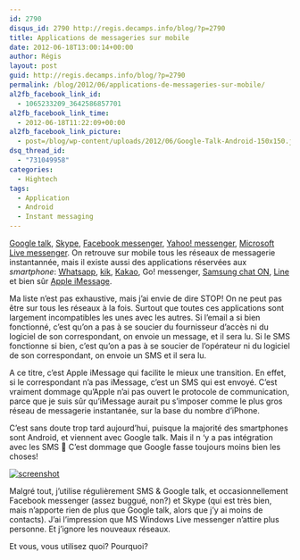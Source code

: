 ```yaml
---
id: 2790
disqus_id: 2790 http://regis.decamps.info/blog/?p=2790
title: Applications de messageries sur mobile
date: 2012-06-18T13:00:14+00:00
author: Régis
layout: post
guid: http://regis.decamps.info/blog/?p=2790
permalink: /blog/2012/06/applications-de-messageries-sur-mobile/
al2fb_facebook_link_id:
  - 1065233209_3642586857701
al2fb_facebook_link_time:
  - 2012-06-18T11:22:09+00:00
al2fb_facebook_link_picture:
  - post=/blog/wp-content/uploads/2012/06/Google-Talk-Android-150x150.jpg
dsq_thread_id:
  - "731049958"
categories:
  - Hightech
tags:
  - Application
  - Android
  - Instant messaging
---
```

[Google talk](http://www.google.com/talk/intl/fr/), [Skype](http://www.skype.com/), [Facebook messenger](http://www.facebook.com/apps/application.php?id=256002347743983 "Application mobile de Facebook"), [Yahoo! messenger](http://mobile.yahoo.com/messenger), [Microsoft Live messenger](https://play.google.com/store/apps/details?id=miyowa.android.microsoft.wlm "Android MS Windows Live Messenger"). On retrouve sur mobile tous les réseaux de messagerie instantannée, mais il existe aussi des applications réservées aux _smartphone_: [Whatsapp](http://www.whatsapp.com/), [kik](http://kik.com/), [Kakao](http://www.kakao.com/talk), Go! messenger, [Samsung chat ON](https://web.samsungchaton.com/ "Samsung ChatON"), [Line](http://line.naver.jp/en/) et bien sûr [Apple iMessage](http://www.apple.com/fr/ipodtouch/built-in-apps/messages.html).

Ma liste n’est pas exhaustive, mais j’ai envie de dire STOP! <!--more--> On ne peut pas être sur tous les réseaux à la fois. Surtout que toutes ces applications sont largement incompatibles les unes avec les autres. Si l&#8217;email a si bien fonctionné, c’est qu’on a pas à se soucier du fournisseur d’accès ni du logiciel de son correspondant, on envoie un message, et il sera lu. Si le SMS fonctionne si bien, c’est qu’on a pas à se soucier de l’opérateur ni du logiciel de son correspondant, on envoie un SMS et il sera lu.

A ce titre, c’est Apple iMessage qui facilite le mieux une transition. En effet, si le correspondant n’a pas iMessage, c’est un SMS qui est envoyé. C’est vraiment dommage qu’Apple n’ai pas ouvert le protocole de communication, parce que je suis sûr qu’iMessage aurait pu s’imposer comme le plus gros réseau de messagerie instantanée, sur la base du nombre d’iPhone.

C’est sans doute trop tard aujourd’hui, puisque la majorité des smartphones sont Android, et viennent avec Google talk. Mais il n &lsquo;y a pas intégration avec les SMS 🙁 C’est dommage que Google fasse toujours moins bien les choses!

[<img src="/blog/wp-content/uploads/2012/06/Google-Talk-Android-150x150.jpg" alt="screenshot" title="Google Talk for Android" width="150" height="150" class="alignleft size-thumbnail wp-image-2792" srcset="/blog/wp-content/uploads/2012/06/Google-Talk-Android-150x150.jpg 150w, /blog/wp-content/uploads/2012/06/Google-Talk-Android-100x100.jpg 100w" sizes="(max-width: 150px) 100vw, 150px" />](/blog/wp-content/uploads/2012/06/Google-Talk-Android.jpg)

Malgré tout, j’utilise régulièrement SMS & Google talk, et occasionnellement Facebook messenger (assez buggué, non?) et Skype (qui est très bien, mais n’apporte rien de plus que Google talk, alors que j’y ai moins de contacts). J’ai l’impression que MS Windows Live messenger n’attire plus personne. Et j’ignore les nouveaux réseaux.

Et vous, vous utilisez quoi? Pourquoi?

